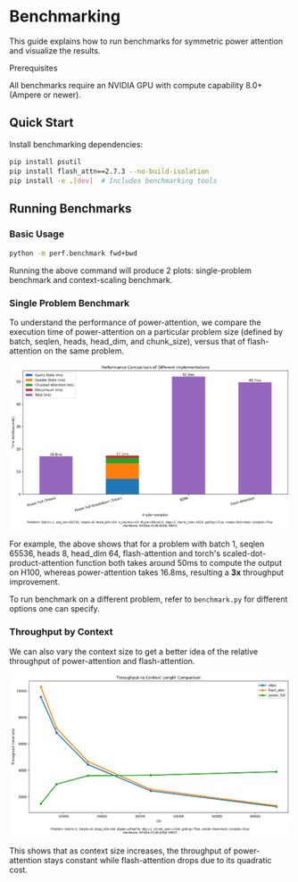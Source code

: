 # Benchmarking

This guide explains how to run benchmarks for symmetric power attention and visualize the results.

<div class="admonition note">
<p class="admonition-title">Prerequisites</p>
<p>All benchmarks require an NVIDIA GPU with compute capability 8.0+ (Ampere or newer).</p>
</div>

## Quick Start

Install benchmarking dependencies:

```bash
pip install psutil
pip install flash_attn==2.7.3 --no-build-isolation
pip install -e .[dev]  # Includes benchmarking tools
```

## Running Benchmarks

### Basic Usage
```bash
python -m perf.benchmark fwd+bwd
```
Running the above command will produce 2 plots: single-problem benchmark and context-scaling benchmark.

### Single Problem Benchmark
To understand the performance of power-attention, we compare the execution time of power-attention on a particular problem size (defined by batch, seqlen, heads, head_dim, and chunk_size), versus that of flash-attention on the same problem.

![single_problem_benchmark](../images/single_problem.png)

For example, the above shows that for a problem with batch 1, seqlen 65536, heads 8, head_dim 64, flash-attention and torch's scaled-dot-product-attention function both takes around 50ms to compute the output on H100, whereas power-attention takes 16.8ms, resulting a **3x** throughput improvement.

To run benchmark on a different problem, refer to `benchmark.py` for different options one can specify.


### Throughput by Context

We can also vary the context size to get a better idea of the relative throughput of power-attention and flash-attention.

![throughput_by_ctx](../images/throughput_by_ctx.png)

This shows that as context size increases, the throughput of power-attention stays constant while flash-attention drops due to its quadratic cost.
